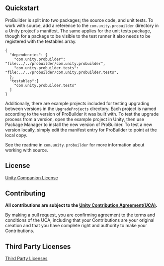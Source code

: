 ## Quickstart

ProBuilder is split into two packages; the source code, and unit tests. To work with source, add a reference to the `com.unity.probuilder` directory in a Unity project's manifest. The same applies for the unit tests package, though for a package to be visible to the test runner it also needs to be registered with the testables array.

```
{
  "dependencies": {
    "com.unity.probuilder": "file:../../probuilder/com.unity.probuilder",
    "com.unity.probuilder.tests": "file:../../probuilder/com.unity.probuilder.tests",
  },
  "testables":[
  	"com.unity.probuilder.tests"
  ]
}
```

Additionally, there are example projects included for testing upgrading between versions in the `UpgradeProjects` directory. Each project is named according to the version of ProBuilder it was built with. To test the upgrade process from a version, open the example project in Unity, then use Package Manager to install the new version of ProBuilder. To test a new version locally, simply edit the manifest entry for ProBuilder to point at the local copy.

See the readme in `com.unity.probuilder` for more information about working with source.

## License

[Unity Companion License](LICENSE.md)

## Contributing

**All contributions are subject to the [Unity Contribution Agreement(UCA)](https://unity3d.com/legal/licenses/Unity_Contribution_Agreement).**

By making a pull request, you are confirming agreement to the terms and conditions of the UCA, including that your Contributions are your original creation and that you have complete right and authority to make your Contributions.

## Third Party Licenses

[Third Party Licenses](https://github.com/Unity-Technologies/com.unity.probuilder/blob/master/com.unity.probuilder/Third%20Party%20Notices.md)
